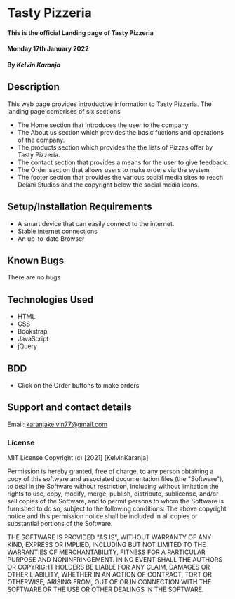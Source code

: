# Tasty Pizzeria
#### This is the official Landing page of Tasty Pizzeria 
#### Monday 17th January 2022
#### By *Kelvin Karanja*
## Description
This web page provides introductive information to Tasty Pizzeria. The landing page comprises of six sections
* The Home section that introduces the user to the company
* The About us section which provides the basic fuctions and operations of the company.
* The products section which provides the the lists of Pizzas offer by Tasty Pizzeria. 
* The contact section that provides a means for the user to give feedback.
* The Order section that allows users to make orders via the system
* The footer section that provides the various social media sites to reach Delani Studios and the copyright below the social media icons. 
## Setup/Installation Requirements
* A smart device that can easily connect to the internet.
* Stable internet connections
* An up-to-date Browser
## Known Bugs
There are no bugs 
## Technologies Used
* HTML
* CSS
* Bookstrap
* JavaScript
* jQuery
## BDD
* Click on the Order buttons to make orders
## Support and contact details
Email: karanjakelvin77@gmail.com

### License
MIT License Copyright (c) 
[2021] [KelvinKaranja] 

Permission is hereby granted, free of charge, to any person obtaining a copy of this software and associated documentation files (the "Software"), to deal in the Software without restriction, including without limitation the rights to use, copy, modify, merge, publish, distribute, sublicense, and/or sell copies of the Software, and to permit persons to whom the Software is furnished to do so, subject to the following conditions: The above copyright notice and this permission notice shall be included in all copies or substantial portions of the Software. 

THE SOFTWARE IS PROVIDED "AS IS", WITHOUT WARRANTY OF ANY KIND, EXPRESS OR IMPLIED, INCLUDING BUT NOT LIMITED TO THE WARRANTIES OF MERCHANTABILITY, FITNESS FOR A PARTICULAR PURPOSE AND NONINFRINGEMENT. IN NO EVENT SHALL THE AUTHORS OR COPYRIGHT HOLDERS BE LIABLE FOR ANY CLAIM, DAMAGES OR OTHER LIABILITY, WHETHER IN AN ACTION OF CONTRACT, TORT OR OTHERWISE, ARISING FROM, OUT OF OR IN CONNECTION WITH THE SOFTWARE OR THE USE OR OTHER DEALINGS IN THE SOFTWARE.